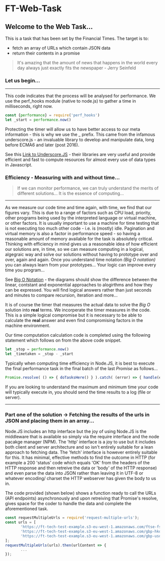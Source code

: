 # FT-Web-Task

## Welcome to the Web Task... 
This is a task that has been set by the Financial Times. The target is to: 
 - fetch an array of URLs which contain JSON data
 - return their contents in a promise
  
>It's amazing that the amount of news that happens in the world every day always just exactly fits the newspaper - Jerry Seinfeld

### Let us begin...
***
This code indicates that the process will be analysed for performance. We use the perf_hooks module (native to node.js) to gather a time in milliseconds, right now.
```javascript
const {performance} = require('perf_hooks')
let _start = performance.now()
```
Protecting the timer will allow us to have better access to our meta information - this is why we use the _ prefix.
This came from the infamous underscore.js - an invaluable library to develop and manipulate data, long before ECMA6 and later (post 2016). 

See this [Link to Underscore.JS](https://underscorejs.org/) - their libraries are very useful and provide efficient and fast to compute resources for almost every use of data types in Javascript.

### Efficiency - Measuring with and without time...

> If we can monitor performance, we can truly understand the merits of different solutions... It is the essence of computing...
***

As we measure our code time and time again, with time, we find that our figures vary. 
This is due to a range of factors such as CPU load, priority, other programs being used by the interpreted language or virtual machine, or other factors. 
It is usually important to use a machine for time testing that is not executing too much other code - i.e. is (mostly) idle. Pagination and virtual memory is also a factor in performance speed - so having a reasonable amount of memory available for the task is absolutely critical.
Thinking with efficiency in mind gives us a reasonable idea of how efficient our solutions are, in time, so we can measure computing in a logical, algegraic way and solve our solutions without having to prototype over and over, again and again. 
Once you understand time notation *(Big O notation)* you can always learn from your prototypes... Your logic can improve every time you program...

See [Big O Notation](https://en.wikipedia.org/wiki/Big_O_notation) - the diagrams should show the difference between the linear, contstant and exponential approaches to alogirthms and how they can be expressed. You will find logical answers rather than just seconds and minutes to compare recursion, iteration and more...

It is of course the timer that measures the actual data to solve the *Big O* solution into **real** terms. We incorperate the timer measures in the code. This is a simple logical compromise but it is necessary to be able to calculate the **real** answer and even find compromising factors in the machine environment. 

Our time computation calculation code is completed using the following statement which follows on from the above code snippet.
```javascript
let _stop = performance.now()
let _timetaken = _stop - _start
```

Typically when computing time efficiency in Node.JS, it is best to execute the final performance task in the final batch of the last *Promise* as follows...
```javascript
Promise.resolve( () => { doTasksHere() } ).catch( (error) => { handle(error) }).finally( stopClockHere() )
```
If you are looking to understand the maximum and minimum time your code will typically execute in, you should send the time results to a log (file or server).

***

### Part one of the solution -> Fetching the results of the urls in JSON and placing them in an array...

Node.JS includes an http interface but the joy of using Node.JS is the middleware that is available so simply via the require interface and the node pacakge manager (NPM). The 'http' interface is a joy to use but it includes both client and server architecture and so isn't entirely suitable for a lean approach to fetching data.
The 'fetch' interface is however entirely suitable for this. It has minimal, effective methods to find the outcome in HTTP (for example a 200 'status' code which equals 'OK' from the headers of the HTTP response and then retreive the data or 'body' of the HTTP response) and even parse the data into JSON rather than leaving it in UTF-8 or whatever encoding/ charset the HTTP webserver has given the body to us in. 

The code provided (shown below) shows a function ready to call the URLs (API endpoints) asynchronously and upon retreiving that Promise's resolve, gives space for the coder to handle the data and complete the aforementioned task.

```javascript
const requestMultipleUrls = require('request-multiple-urls');
const urls = [
       'https://ft-tech-test-example.s3-eu-west-1.amazonaws.com/ftse-fsi.json',
       'https://ft-tech-test-example.s3-eu-west-1.amazonaws.com/gbp-hkd.json',
       'https://ft-tech-test-example.s3-eu-west-1.amazonaws.com/gbp-usd.json'
];
requestMultipleUrls(urls).then(urlContent => {
       ...
});
```


